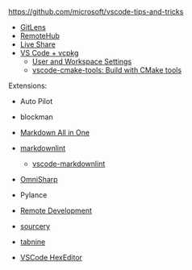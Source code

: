 https://github.com/microsoft/vscode-tips-and-tricks

* [GitLens](https://github.com/qianguyihao/Web/blob/master/00-%E5%89%8D%E7%AB%AF%E5%B7%A5%E5%85%B7/01-VS%20Code%E7%9A%84%E4%BD%BF%E7%94%A8.md)
* [RemoteHub](https://github.com/qianguyihao/Web/blob/master/00-%E5%89%8D%E7%AB%AF%E5%B7%A5%E5%85%B7/01-VS%20Code%E7%9A%84%E4%BD%BF%E7%94%A8.md)
* [Live Share](https://visualstudio.microsoft.com/zh-hans/services/live-share/?rr=https%3A%2F%2Fgithub.com%2FMicrosoftDocs%2Flive-share)
* [VS Code + vcpkg](https://github.com/microsoft/vcpkg#visual-studio-code-with-cmake-tools)
  - [User and Workspace Settings](https://code.visualstudio.com/docs/getstarted/settings)
  - [vscode-cmake-tools: Build with CMake tools](https://github.com/microsoft/vscode-cmake-tools/blob/develop/docs/build.md#:~:text=Running%20CMake:%20Build%20from%20the%20VS%20Code%20command,output%20panel%20opens%20to%20display%20build%20tool%20output.)

Extensions:

- Auto Pilot

- blockman

- [Markdown All in One](https://github.com/wuye9036/CppTemplateTutorial)

- [markdownlint](https://github.com/DavidAnson/markdownlint)
  - [vscode-markdownlint](https://github.com/DavidAnson/vscode-markdownlint)

- [OmniSharp](http://www.omnisharp.net/)
  
- Pylance

- [Remote Development](https://github.com/microsoft/vscode-remote-release)

- [sourcery](https://github.com/sourcery-ai/sourcery)

- [tabnine](https://www.tabnine.com/)

- [VSCode HexEditor](https://marketplace.visualstudio.com/items?itemName=ms-vscode.hexeditor)
